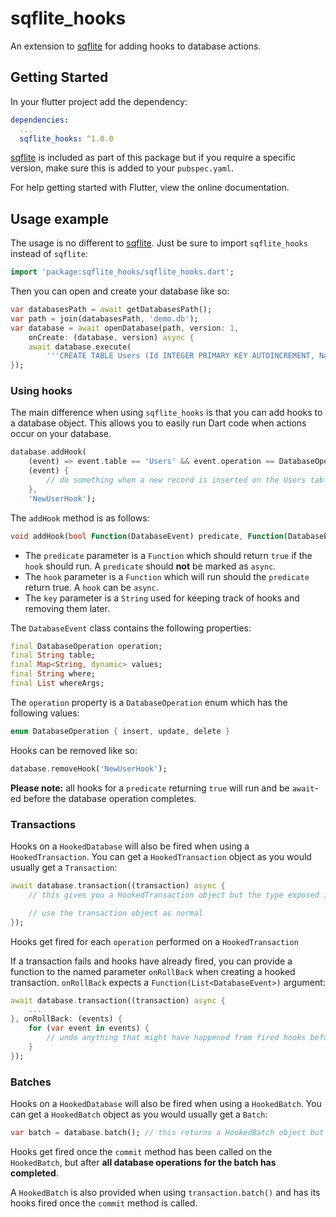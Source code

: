 # sqflite_hooks

An extension to [sqflite](https://pub.dev/packages/sqflite) for adding hooks to database actions.

## Getting Started

In your flutter project add the dependency:

```yaml
dependencies:
  ...
  sqflite_hooks: ^1.0.0
```

[sqflite](https://pub.dev/packages/sqflite) is included as part of this package but if you require a specific version, make sure this is added to your `pubspec.yaml`.

For help getting started with Flutter, view the online documentation.

## Usage example

The usage is no different to [sqflite](https://pub.dev/packages/sqflite). Just be sure to import `sqflite_hooks` instead of `sqflite`:

```dart
import 'package:sqflite_hooks/sqflite_hooks.dart';
```

Then you can open and create your database like so:

```dart
var databasesPath = await getDatabasesPath();
var path = join(databasesPath, 'demo.db');
var database = await openDatabase(path, version: 1,
    onCreate: (database, version) async {
    await database.execute(
        '''CREATE TABLE Users (Id INTEGER PRIMARY KEY AUTOINCREMENT, Name TEXT NOT NULL);''');
});
```

### Using hooks

The main difference when using `sqflite_hooks` is that you can add hooks to a database object. This allows you to easily run Dart code when actions occur on your database.

```dart
database.addHook(
    (event) => event.table == 'Users' && event.operation == DatabaseOperation.insert,
    (event) {
        // do something when a new record is inserted on the Users table
    },
    'NewUserHook');
```

The `addHook` method is as follows:

```dart
void addHook(bool Function(DatabaseEvent) predicate, Function(DatabaseEvent) hook, String key)
```

- The `predicate` parameter is a `Function` which should return `true` if the `hook` should run. A `predicate` should **not** be marked as `async`.
- The `hook` parameter is a `Function` which will run should the `predicate` return true. A `hook` can be `async`.
- The `key` parameter is a `String` used for keeping track of hooks and removing them later.

The `DatabaseEvent` class contains the following properties:

```dart
final DatabaseOperation operation;
final String table;
final Map<String, dynamic> values;
final String where;
final List whereArgs;
```

The `operation` property is a `DatabaseOperation` enum which has the following values:

```dart
enum DatabaseOperation { insert, update, delete }
```

Hooks can be removed like so:

```dart
database.removeHook('NewUserHook');
```

**Please note:** all hooks for a `predicate` returning `true` will run and be `await`-ed before the database operation completes.

### Transactions

Hooks on a `HookedDatabase` will also be fired when using a `HookedTransaction`. You can get a `HookedTransaction` object as you would usually get a `Transaction`:

```dart
await database.transaction((transaction) async {
    // this gives you a HookedTransaction object but the type exposed is a Transaction

    // use the transaction object as normal
});
```

Hooks get fired for each `operation` performed on a `HookedTransaction`

If a transaction fails and hooks have already fired, you can provide a function to the named parameter `onRollBack` when creating a hooked transaction. `onRollBack` expects a `Function(List<DatabaseEvent>)` argument:

```dart
await database.transaction((transaction) async {
    ...
}, onRollBack: (events) {
    for (var event in events) {
        // undo anything that might have happened from fired hooks before the transaction failed
    }
});
```

### Batches

Hooks on a `HookedDatabase` will also be fired when using a `HookedBatch`. You can get a `HookedBatch` object as you would usually get a `Batch`:

```dart
var batch = database.batch(); // this returns a HookedBatch object but the type exposed is a Batch
```

Hooks get fired once the `commit` method has been called on the `HookedBatch`, but after **all database operations for the batch has completed**.

A `HookedBatch` is also provided when using `transaction.batch()` and has its hooks fired once the `commit` method is called.
